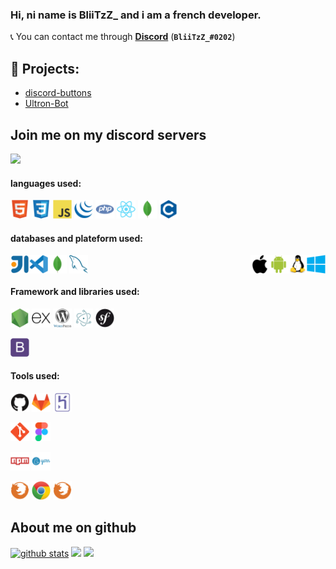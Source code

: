 ### Hi, ni name is BliiTzZ_ and i am a french developer.

📞 You can contact me through **[Discord](https://discord.com/users/277780803310845963)** (**`BliiTzZ_#0202`**)

## 🚩 Projects:
- [discord-buttons](https://npmjs.com/discord-buttons)
- [Ultron-Bot](https://discord.gg/Vn8c28pdmn)

## Join me on my discord servers

<a href="https://discord.gg/GBU2S3eW">
  <img src="https://invidget.switchblade.xyz/GBU2S3eW">
</a>

#### languages used:
<code><img height="30" src="https://raw.githubusercontent.com/devicons/devicon/master/icons/html5/html5-original.svg"></code>
<code><img height="30" src="https://raw.githubusercontent.com/devicons/devicon/master/icons/css3/css3-original.svg"></code>
<code><img height="30" src="https://raw.githubusercontent.com/devicons/devicon/master/icons/javascript/javascript-original.svg"></code>
<code><img height="30" src="https://raw.githubusercontent.com/devicons/devicon/master/icons/jquery/jquery-original.svg"></code>
<code><img height="30" src="https://raw.githubusercontent.com/devicons/devicon/master/icons/php/php-plain.svg"></code>
<code><img height="30" src="https://raw.githubusercontent.com/devicons/devicon/master/icons/react/react-original.svg"></code>
<code><img height="30" src="https://github.com/devicons/devicon/blob/master/icons/mongodb/mongodb-original.svg"></code>
<code><img height="30" src="https://github.com/devicons/devicon/blob/master/icons/c/c-plain.svg"></code>

#### databases and plateform used:
<code><img height="30" src="https://github.com/devicons/devicon/blob/master/icons/intellij/intellij-original.svg" align="left"></code>
<code><img height="30" src="https://github.com/devicons/devicon/blob/master/icons/vscode/vscode-original.svg" align="left"></code>
<code><img height="30" src="https://github.com/devicons/devicon/blob/master/icons/mongodb/mongodb-original.svg" align="middle"></code>
<code><img height="30" src="https://github.com/devicons/devicon/blob/master/icons/mysql/mysql-original.svg" align="middle"></code>
<code><img height="30" src="https://github.com/devicons/devicon/blob/master/icons/windows8/windows8-original.svg" align="right"></code>
<code><img height="30" src="https://github.com/devicons/devicon/blob/master/icons/linux/linux-original.svg" align="right"></code>
<code><img height="30" src="https://github.com/devicons/devicon/blob/master/icons/android/android-plain.svg" align="right"></code>
<code><img height="30" src="https://github.com/devicons/devicon/blob/master/icons/apple/apple-original.svg" align="right"></code>

#### Framework and libraries used:
<code><img height="30" src="https://raw.githubusercontent.com/github/explore/80688e429a7d4ef2fca1e82350fe8e3517d3494d/topics/nodejs/nodejs.png"></code>
<code><img height="30" src="https://github.com/devicons/devicon/blob/master/icons/express/express-original.svg"></code>
<code><img height="30" src="https://github.com/devicons/devicon/blob/master/icons/wordpress/wordpress-original.svg"></code>
<code><img height="30" src="https://github.com/devicons/devicon/blob/master/icons/electron/electron-original.svg"></code>
<code><img height="30" src="https://github.com/devicons/devicon/blob/master/icons/symfony/symfony-original.svg"></code>

<code><img height="30" src="https://github.com/devicons/devicon/blob/master/icons/bootstrap/bootstrap-plain.svg"></code>

#### Tools used:
<code><img height="30" src="https://github.com/devicons/devicon/blob/master/icons/github/github-original.svg"></code>
<code><img height="30" src="https://github.com/devicons/devicon/blob/master/icons/gitlab/gitlab-original.svg"></code>
<code><img height="30" src="https://github.com/devicons/devicon/blob/master/icons/heroku/heroku-original.svg"></code>

<code><img height="30" src="https://raw.githubusercontent.com/devicons/devicon/master/icons/git/git-plain.svg"></code>
<code><img height="30" src="https://raw.githubusercontent.com/devicons/devicon/master/icons/figma/figma-original.svg"></code>

<code><img height="30" src="https://github.com/devicons/devicon/blob/master/icons/npm/npm-original-wordmark.svg"></code>
<code><img height="30" src="https://github.com/devicons/devicon/blob/master/icons/yarn/yarn-original-wordmark.svg"></code>

<code><img height="30" src="https://raw.githubusercontent.com/devicons/devicon/master/icons/firefox/firefox-plain.svg"></code>
<code><img height="30" src="https://raw.githubusercontent.com/devicons/devicon/master/icons/chrome/chrome-original.svg"></code>
<code><img height="30" src="https://raw.githubusercontent.com/devicons/devicon/master/icons/firefox/firefox-plain.svg"></code>


## About me on github
[![github stats](https://github-readme-stats.vercel.app/api?username=BliiTzZ&show_icons=true&hide_border=true&theme=algolia&icon_color=0000ff)]()
![](https://github-readme-streak-stats.herokuapp.com/?user=BliiTzZ&show_icons=true&hide_border=true&theme=algolia&icon_color=0000ff)
<img src="https://github-readme-stats.vercel.app/api/top-langs?username=BliiTzZ&show_icons=true&theme=tokyonight&layout=compact" />
